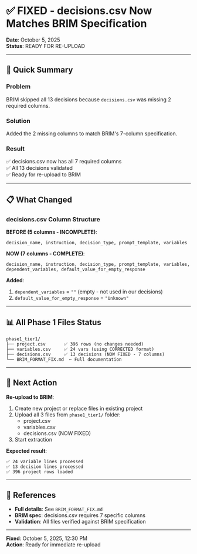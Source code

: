 # ✅ FIXED - decisions.csv Now Matches BRIM Specification

**Date**: October 5, 2025  
**Status**: READY FOR RE-UPLOAD

---

## 🎯 Quick Summary

### Problem
BRIM skipped all 13 decisions because `decisions.csv` was missing 2 required columns.

### Solution
Added the 2 missing columns to match BRIM's 7-column specification.

### Result
✅ decisions.csv now has all 7 required columns  
✅ All 13 decisions validated  
✅ Ready for re-upload to BRIM

---

## 📋 What Changed

### decisions.csv Column Structure

**BEFORE (5 columns - INCOMPLETE)**:
```
decision_name, instruction, decision_type, prompt_template, variables
```

**NOW (7 columns - COMPLETE)**:
```
decision_name, instruction, decision_type, prompt_template, variables, dependent_variables, default_value_for_empty_response
```

**Added**:
1. `dependent_variables` = `""` (empty - not used in our decisions)
2. `default_value_for_empty_response` = `"Unknown"`

---

## 📊 All Phase 1 Files Status

```
phase1_tier1/
├── project.csv       ✅ 396 rows (no changes needed)
├── variables.csv     ✅ 24 vars (using CORRECTED format)
├── decisions.csv     ✅ 13 decisions (NOW FIXED - 7 columns)
└── BRIM_FORMAT_FIX.md  ← Full documentation
```

---

## 🚀 Next Action

**Re-upload to BRIM**:
1. Create new project or replace files in existing project
2. Upload all 3 files from `phase1_tier1/` folder:
   - project.csv
   - variables.csv  
   - decisions.csv (NOW FIXED)
3. Start extraction

**Expected result**:
```
✅ 24 variable lines processed
✅ 13 decision lines processed
✅ 396 project rows loaded
```

---

## 📖 References

- **Full details**: See `BRIM_FORMAT_FIX.md`
- **BRIM spec**: decisions.csv requires 7 specific columns
- **Validation**: All files verified against BRIM specification

---

**Fixed**: October 5, 2025, 12:30 PM  
**Action**: Ready for immediate re-upload

